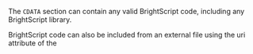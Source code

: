 <script>
========

The <script> element allows the definition of functions to initialize the component, and to respond to events (including key events) and field value changes. The BrightScript interfaces for the SceneGraph nodes used by BrightScript are the same interfaces defined for [roSGNode](/docs/references/brightscript/components/rosgnode.md) objects.

You can include any type of BrightScript object declarations, definitions, and creation, and the related functions to operate on the BrightScript objects, in a <script> element, except for certain objects and functions that must be used asynchronously in a [Task](/docs/references/scenegraph/control-nodes/task.md) node (see [BrightScript support](/docs/developer-program/core-concepts/scenegraph-brightscript/brightscript-support.md)). In addition, there are two functions that are declared specifically for use in SceneGraph component <script> elements:

*   [init()](/docs/references/scenegraph/component-functions/init.md)
*   [onKeyEvent()](/docs/references/scenegraph/component-functions/onkeyevent.md)

Relative URIs
-------------

BrightScript files can be imported using relative URIs. If the uri does not specify a complete `pkg:` file path, the uri will be interpreted as a file path relative to the XML file.

For example, given an XML file called MainScene.xml located at:

    pkg:/components/framework/MainScene.xml
    

A `.brs` file can have the following uri:

    <script type="text/brightscript" uri="Task.brs" />
    

and resolve to:

    pkg:/components/framework/Task.brs
    

Attributes
----------

The <script> element has two attributes:

| Attribute | Required | Description |
| --- | --- | --- |
| type | required | A string defining the type of the script. This should be set to `"text/brightscript"` for BrightScript code. |
| uri | optional | A string specifying an external file that contains script code associated with the component. This file must be located in the `pkg:/components` directory of the application, and have the `.brs` extension for BrightScript code. |

Examples
--------

Here's an example of a BrightScript function that creates a component named StopWatch parented to the root node of the component, and sets its `translation` field to x=100, y=200:

**BrightScript component creation**

    function createStopwatch(parent as object) as object
      stopWatch = m.top.createChild("StopWatch")
      stopWatch.translation = [100, 200]
      return stopWatch
    end function
    

The <script> element contains zero or more BrightScript functions. Because BrightScript can contain special characters reserved for XML, the body of the <script> element must be enclosed in an XML `CDATA` section. For example:

**Embedding BrightScript code in XML**

    <script type = "text/brightscript" >
    
      <![CDATA[
    
      function createStopwatch(parent as object) as object
        stopWatch = m.top.createChild("StopWatch")
        stopWatch.translation = [100, 200]
        return stopwatch
      end function
    
      ]]>
    
    </script>
    

The `CDATA` section can contain any valid BrightScript code, including any BrightScript library.

BrightScript code can also be included from an external file using the uri attribute of the <script> element:

    <script type = "text/brightscript" uri = "pkg:/components/VideoTheater.brs" />
    

XML component files may include more than one <script> element. This allows for the dividing the BrightScript code into logical groupings, as well as including BrightScript source from more than one external file.